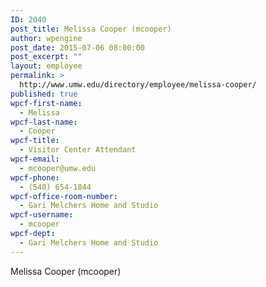 ```yaml
---
ID: 2040
post_title: Melissa Cooper (mcooper)
author: wpengine
post_date: 2015-07-06 08:00:00
post_excerpt: ""
layout: employee
permalink: >
  http://www.umw.edu/directory/employee/melissa-cooper/
published: true
wpcf-first-name:
  - Melissa
wpcf-last-name:
  - Cooper
wpcf-title:
  - Visitor Center Attendant
wpcf-email:
  - mcooper@umw.edu
wpcf-phone:
  - (540) 654-1844
wpcf-office-room-number:
  - Gari Melchers Home and Studio
wpcf-username:
  - mcooper
wpcf-dept:
  - Gari Melchers Home and Studio
---
```

Melissa Cooper (mcooper)